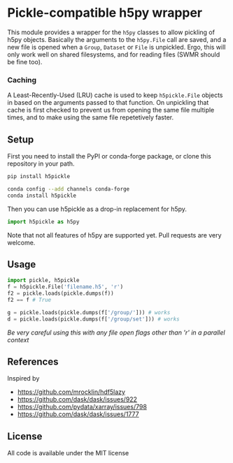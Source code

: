 # Pickle-compatible h5py wrapper
This module provides a wrapper for the `h5py` classes to allow pickling of h5py objects.
Basically the arguments to the `h5py.File` call are saved, and a new file is opened when
a `Group`, `Dataset` or `File` is unpickled. Ergo, this will only work well on shared
filesystems, and for reading files (SWMR should be fine too).

### Caching
A Least-Recently-Used (LRU) cache is used to keep `h5pickle.File` objects in based
on the arguments passed to that function. On unpickling that cache is first checked
to prevent us from opening the same file multiple times, and to make using the same
file repetetively faster.

## Setup
First you need to install the PyPI or conda-forge package, or clone this repository in your path.
```bash
pip install h5pickle
```

```bash
conda config --add channels conda-forge
conda install h5pickle
```

Then you can use h5pickle as a drop-in replacement for h5py.
```python
import h5pickle as h5py
```

Note that not all features of h5py are supported yet. Pull requests are very welcome.

## Usage
```python
import pickle, h5pickle
f = h5pickle.File('filename.h5', 'r')
f2 = pickle.loads(pickle.dumps(f))
f2 == f # True

g = pickle.loads(pickle.dumps(f['/group/'])) # works
d = pickle.loads(pickle.dumps(f['/group/set'])) # works
```

_Be very careful using this with any file open flags other than 'r' in a parallel context_

## References
Inspired by

* https://github.com/mrocklin/hdf5lazy
* https://github.com/dask/dask/issues/922
* https://github.com/pydata/xarray/issues/798
* https://github.com/dask/dask/issues/1777

## License
All code is available under the MIT license
